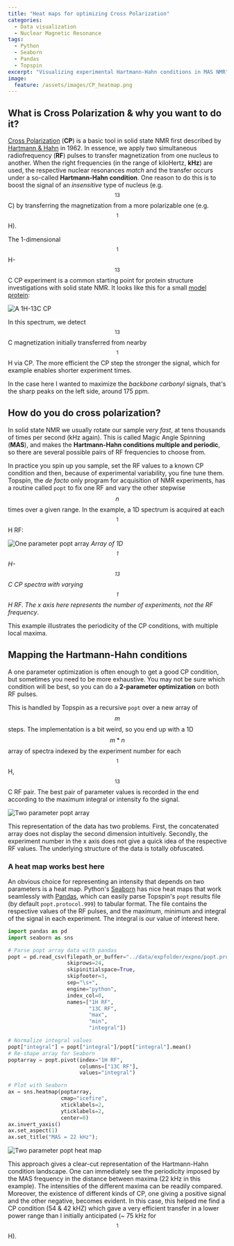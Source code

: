```yaml
---
title: "Heat maps for optimizing Cross Polarization"
categories:
  - Data visualization
  - Nuclear Magnetic Resonance
tags:
  - Python
  - Seaborn
  - Pandas
  - Topspin
excerpt: "Visualizing experimental Hartmann-Hahn conditions in MAS NMR"
image:
  feature: /assets/images/CP_heatmap.png
---
```


## What is Cross Polarization & why you want to do it?

[Cross
Polarization](https://en.wikipedia.org/wiki/Proton-enhanced_nuclear_induction_spectroscopy)
(**CP**) is a basic tool in solid state NMR first described by [Hartmann &
Hahn](https://journals.aps.org/pr/abstract/10.1103/PhysRev.128.2042) in 1962. In
essence, we apply two simultaneous radiofrequency (**RF**) pulses to transfer
magnetization from one nucleus to another. When the right frequencies (in the range of
kiloHertz, **kHz**) are used, the respective nuclear resonances *match* and the transfer
occurs under a so-called **Hartmann-Hahn condition**. One reason to do this is to boost
the signal of an *insensitive* type of nucleus (e.g. $$^{13}$$C) by transferring the
magnetization from a more polarizable one (e.g. $$^{1}$$H).

The 1-dimensional $$^{1}$$H-$$^{13}$$C CP experiment is a common starting point for
protein structure investigations with solid state NMR. It looks like this for a small
[model protein](https://www.rcsb.org/structure/1M8M):

![A 1H-13C CP](/assets/images/hC_CP.png)

In this spectrum, we detect $$^{13}$$C magnetization initially transferred from nearby $$^{1}$$H via CP. The more efficient the CP step the stronger the signal, which for
example enables shorter experiment times.

In the case here I wanted to maximize the *backbone carbonyl* signals, that's the sharp
peaks on the left side, around 175 ppm.

## How do you do cross polarization?

In solid state NMR we usually rotate our sample *very fast*, at tens thousands of times
per second (kHz again). This is called Magic Angle Spinning (**MAS**), and makes the
**Hartmann-Hahn conditions multiple and periodic**, so there are several possible pairs
of RF frequencies to choose from. 

In practice you spin up you sample, set the RF values to a known CP condition and then,
because of experimental variability, you fine tune them. Topspin, the *de facto* only
program for acquisition of NMR experiments, has a routine called `popt` to fix one RF
and vary the other stepwise $$n$$ times over a given range. In the example, a 1D
spectrum is acquired at each $$^{1}$$H RF:

![One parameter popt array](/assets/images/poptarray_zoom1.png) *Array of 1D $$^{1}$$H-$$^{13}$$C CP spectra with varying $$^{1}$$H RF. The x axis here represents
the number of experiments, not the RF frequency*.

This example illustrates the periodicity of the CP conditions, with multiple local
maxima. 

## Mapping the Hartmann-Hahn conditions

A one parameter optimization is often enough to get a good CP condition, but
sometimes you need to be more exhaustive. You may not be sure which condition will be
best, so you can do a **2-parameter optimization** on both RF pulses. 

This is handled by Topspin as a recursive `popt` over a new array of $$m$$ steps. The
implementation is a bit weird, so you end up with a 1D $$m*n$$ array of spectra indexed
by the experiment number for each $$^{1}$$H, $$^{13}$$C RF pair. The best pair of
parameter values is recorded in the end according to the maximum integral or intensity
fo the signal. 

![Two parameter popt array](/assets/images/poptarray_full.png)

This representation of the data has two problems. First, the concatenated array does not
display the second dimension intuitively. Secondly, the experiment number in the x axis
does not give a quick idea of the respective RF values. The underlying structure of the
data is totally obfuscated. 

### A heat map works best here

An obvious choice for representing an intensity that depends on two parameters is a heat
map. Python's [Seaborn](https://seaborn.pydata.org/) has nice heat maps that work
seamlessly with [Pandas](https://pandas.pydata.org/), which can easily parse Topspin's
`popt` results file (by default `popt.protocol.999`) to tabular format. The file contains the respective values of the RF pulses, and the maximum, minimum and integral of the signal in each experiment. The integral is our value of interest here.

```python
import pandas as pd
import seaborn as sns

# Parse popt array data with pandas
popt = pd.read_csv(filepath_or_buffer="../data/expfolder/expno/popt.protocol.999",
                   skiprows=24, 
                   skipinitialspace=True, 
                   skipfooter=3, 
                   sep="\s+", 
                   engine="python", 
                   index_col=0, 
                   names=["1H RF", 
                          "13C RF",
                          "max",
                          "min",
                          "integral"])

# Normalize integral values
popt["integral"] = popt["integral"]/popt["integral"].mean()
# Re-shape array for Seaborn
poptarray = popt.pivot(index="1H RF",
                       columns=["13C RF"],
                       values="integral")

# Plot with Seaborn
ax = sns.heatmap(poptarray, 
                 cmap="icefire",
                 xticklabels=2,
                 yticklabels=2,
                 center=0)
ax.invert_yaxis()
ax.set_aspect(1)
ax.set_title("MAS = 22 kHz");

```

![Two parameter popt heat map](/assets/images/CP_heatmap.png)

This approach gives a clear-cut representation of the Hartmann-Hahn condition landscape.
One can immediately see the periodicity imposed by the MAS frequency in the distance
between maxima (22 kHz in this example). The intensities of the different maxima can be
readily compared. Moreover, the existence of different kinds of CP, one giving a
positive signal and the other negative, becomes evident. In this case, this helped me
find a CP condition (54 & 42 kHZ) which gave a very efficient transfer in a lower power
range than I initially anticipated (~ 75 kHz for $$^{1}$$H).